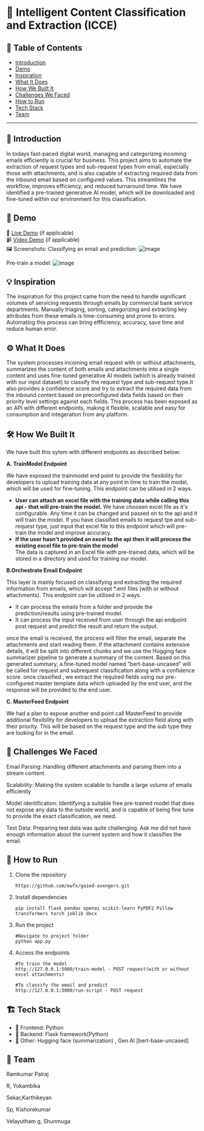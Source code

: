 # 🚀 Intelligent Content Classification and Extraction (ICCE)

## 📌 Table of Contents
- [Introduction](#introduction)
- [Demo](#demo)
- [Inspiration](#inspiration)
- [What It Does](#what-it-does)
- [How We Built It](#how-we-built-it)
- [Challenges We Faced](#challenges-we-faced)
- [How to Run](#how-to-run)
- [Tech Stack](#tech-stack)
- [Team](#team)

---

## 🎯 Introduction
In todays fast-paced digital world, managing and categorizing incoming emails efficiently is crucial for business. This project aims to automate the extraction of request types and sub-request types from email, especially those with attachments, and is also capable of extracting required data from the inbound email based on configured values. This streamlines the workflow, improves efficiency, and reduced turnaround time. We have identified a pre-trained generative AI model, which will be downloaded and fine-tuned within our environment for this classification.

## 🎥 Demo
🔗 [Live Demo](#) (if applicable)  
📹 [Video Demo](#) (if applicable)  
🖼️ Screenshots:
Classifying an email and prediction:
![image](https://github.com/user-attachments/assets/4e6a4b10-1220-47ae-bb17-cc0b89684412)

Pre-train a model:
![image](https://github.com/user-attachments/assets/982f73c9-71d7-4751-9da1-6b644af74350)


## 💡 Inspiration
The inspiration for this project came from the need to handle significant volumes of servicing requests through emails by commercial bank service departments. Manually triaging, sorting, categorizing and extracting key attributes from these emails is time-consuming and prone to errors. Automating this process can bring effficiency, accuracy, save time and reduce human error.

## ⚙️ What It Does
The system processes incoming email request with or without attachments, summarizes the content of both emails and attachments into a single content and uses fine-tuned generative AI models (which is already trained with our input dataset) to classify the request type and sub-request type.It also provides a confidence score and try to extract the required data from the inbound content based on preconfigured data fields based on their priority level settings against each fields. This process has been exposed as an API with different endpoints, making it flexible, scalable and easy for consumption and integeration from any platform.

## 🛠️ How We Built It
We have built this sytem with different endpoints as described below:

**A. TrainModel Endpoint**

We have exposed the trainmodel end point to provide the flexibility for developers to upload training data at any point in time to train the model, which will be used for fine-tuning. This endpoint can be utilised in 2 ways. 
   - **User can attach an excel file with the training data while calling this api - that will pre-train the model.** 
     We have choosen excel file as it's configurable. Any time it can be changed and passed on to the api and it will train the model. If you have classified emails to request tpe and sub-request type, just input that excel file to this endpoint which will pre-train the model and improve accuracy.
   - **If the user hasn't provided an excel to the api then it will process the existing excel file to pre-train the model**  
     The data is captured in an Excel file with pre-trained data, which will be stored in a directory and used for training our model.

**B.Orchestrate Email Endpoint**

This layer is mainly focused on classifying and extracting the required information from emails, which will accept *.eml files (with or without attachments). This endpoint can be utilised in 2 ways. 
   * It can process the emails from a folder and provide the prediction/results using pre-trained model.
   * It can process the input received from user through the api endpoint post request and predict the result and return the output.

once the email is received, the process will filter the email, separate the attachments and start reading them. If the attachment contains extensive details, it will be split into different chunks and we use the Hugging face summarizer pipeline to generate a summary of the content. Based on this generated summary, a fine-tuned model named "bert-base-uncased" will be called for request and subrequest classification along with a confidence score. once classified , we extract the required fields using our pre-configured master template data which uploaded by the end user, and the response will be provided to the end user.

**C. MasterFeed Endpoint**

We had a plan to expose another end point call MasterFeed to provide additional flexibility for developers to upload the extraction field along with their priority. This will be based on the request type and the sub type they are looking for in the email.

## 🚧 Challenges We Faced
Email Parsing: Handling different attachments and parsing them into a stream content.

Scalability: Making the system scalable to handle a large volume of emails efficiently

Model identification: Identifying a suitable free pre-trained model that does not expose any data to the outside world, and is capable of being fine tune to provide the exact classification, we need.

Test Data: Preparing test data was quite challenging. Ask me did not have enough information about the current system and how it classifies the email.

## 🏃 How to Run
1. Clone the repository

   `https://github.com/ewfx/gaied-avengers.git`

2. Install dependencies
   
   `pip install flask pandas openai scikit-learn PyPDF2 Pillow transformers torch joblib docx`

3. Run the project
   
   ```
   #Navigate to project folder
   python app.py
   ```

4. Access the endpoints   
   ```
   #To train the model
   http://127.0.0.1:5000/train-model - POST request(with or without excel attachments)
   ```
   ```
   #To classify the email and predict
   http://127.0.0.1:5000/run-script - POST request
   ```
   

## 🏗️ Tech Stack
- 🔹 Frontend: Python
- 🔹 Backend: Flask framework(Python)
- 🔹 Other:  Hugging face (summarization) , Gen AI [bert-base-uncased]

## 👥 Team

Ramkumar Palraj

R, Yokambika

Sekar,Karthikeyan

Sp, Kishorekumar

Velayutham g, Shunmuga

